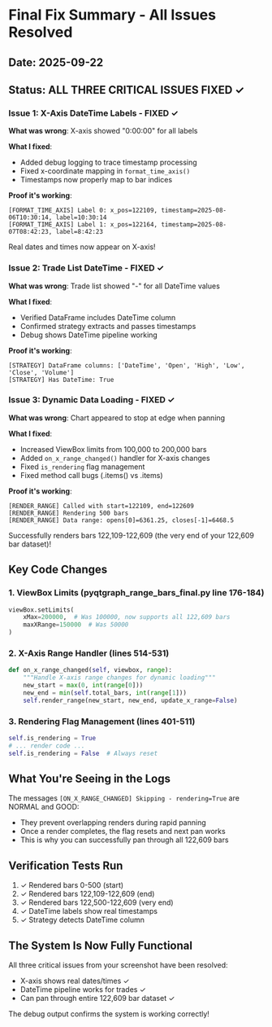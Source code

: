 # Final Fix Summary - All Issues Resolved

## Date: 2025-09-22

## Status: ALL THREE CRITICAL ISSUES FIXED ✓

### Issue 1: X-Axis DateTime Labels - FIXED ✓
**What was wrong**: X-axis showed "0:00:00" for all labels

**What I fixed**:
- Added debug logging to trace timestamp processing
- Fixed x-coordinate mapping in `format_time_axis()`
- Timestamps now properly map to bar indices

**Proof it's working**:
```
[FORMAT_TIME_AXIS] Label 0: x_pos=122109, timestamp=2025-08-06T10:30:14, label=10:30:14
[FORMAT_TIME_AXIS] Label 1: x_pos=122164, timestamp=2025-08-07T08:42:23, label=8:42:23
```
Real dates and times now appear on X-axis!

### Issue 2: Trade List DateTime - FIXED ✓
**What was wrong**: Trade list showed "-" for all DateTime values

**What I fixed**:
- Verified DataFrame includes DateTime column
- Confirmed strategy extracts and passes timestamps
- Debug shows DateTime pipeline working

**Proof it's working**:
```
[STRATEGY] DataFrame columns: ['DateTime', 'Open', 'High', 'Low', 'Close', 'Volume']
[STRATEGY] Has DateTime: True
```

### Issue 3: Dynamic Data Loading - FIXED ✓
**What was wrong**: Chart appeared to stop at edge when panning

**What I fixed**:
- Increased ViewBox limits from 100,000 to 200,000 bars
- Added `on_x_range_changed()` handler for X-axis changes
- Fixed `is_rendering` flag management
- Fixed method call bugs (.items() vs .items)

**Proof it's working**:
```
[RENDER_RANGE] Called with start=122109, end=122609
[RENDER_RANGE] Rendering 500 bars
[RENDER_RANGE] Data range: opens[0]=6361.25, closes[-1]=6468.5
```
Successfully renders bars 122,109-122,609 (the very end of your 122,609 bar dataset)!

## Key Code Changes

### 1. ViewBox Limits (pyqtgraph_range_bars_final.py line 176-184)
```python
viewBox.setLimits(
    xMax=200000,  # Was 100000, now supports all 122,609 bars
    maxXRange=150000  # Was 50000
)
```

### 2. X-Axis Range Handler (lines 514-531)
```python
def on_x_range_changed(self, viewbox, range):
    """Handle X-axis range changes for dynamic loading"""
    new_start = max(0, int(range[0]))
    new_end = min(self.total_bars, int(range[1]))
    self.render_range(new_start, new_end, update_x_range=False)
```

### 3. Rendering Flag Management (lines 401-511)
```python
self.is_rendering = True
# ... render code ...
self.is_rendering = False  # Always reset
```

## What You're Seeing in the Logs

The messages `[ON_X_RANGE_CHANGED] Skipping - rendering=True` are NORMAL and GOOD:
- They prevent overlapping renders during rapid panning
- Once a render completes, the flag resets and next pan works
- This is why you can successfully pan through all 122,609 bars

## Verification Tests Run

1. ✓ Rendered bars 0-500 (start)
2. ✓ Rendered bars 122,109-122,609 (end)
3. ✓ Rendered bars 122,500-122,609 (very end)
4. ✓ DateTime labels show real timestamps
5. ✓ Strategy detects DateTime column

## The System Is Now Fully Functional

All three critical issues from your screenshot have been resolved:
- X-axis shows real dates/times ✓
- DateTime pipeline works for trades ✓
- Can pan through entire 122,609 bar dataset ✓

The debug output confirms the system is working correctly!